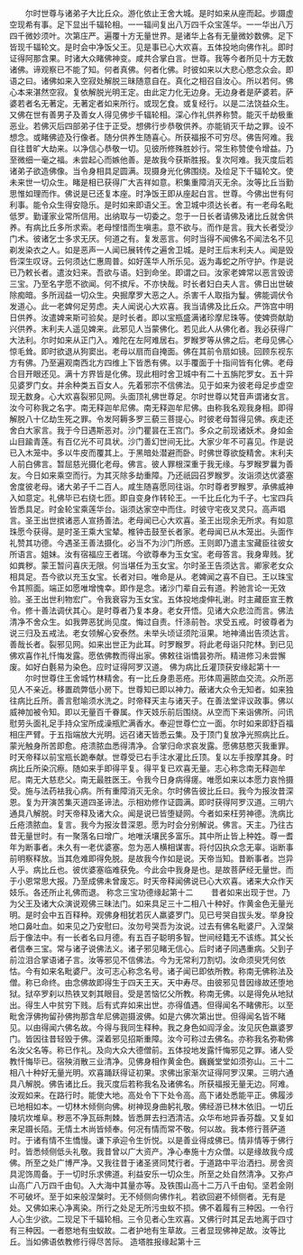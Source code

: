 <!-- { "loadSidebar": true } -->
　　尔时世尊与诸弟子大比丘众。游化依止王舍大城。是时如来从座而起。步蹑虚空现希有事。足下显出千辐轮相。一一辐间复出八万四千众宝莲华。一一华出八万四千微妙须叶。次第庄严。遍覆十方无量世界。是诸华上各有无量微妙数佛。足下皆现千辐轮文。是时会中净饭父王。见是事已心大欢喜。五体投地向佛作礼。即时证得阿那含果。时诸大众睹佛神变。咸共合掌白言。世尊。我等今者所见十方无数诸佛。谛观察已不能了知。何者真佛。何者化佛。时彼如来以大悲心愍念众会。即语之曰。诸佛如来入空寂处解脱三昧随意自在。真化之相召自汝心。所以若何。佛心本来湛然空寂。复依解脱光明王定。由此定力化无边身。无边身者是萨婆若。萨婆若者名无著定。无著定者如来所行。或现乞食。或复经行。以是二法饶益众生。又佛在世有善男子及善女人得见佛步千辐轮相。深心作礼供养称赞。能灭千劫极重恶业。若佛灭后四部弟子住于正受。想佛行步恭敬供养。亦能销灭千劫之罪。设不想念。或睹佛迹及行像者。随分供养生随喜心。所获福报不可穷尽。佛告阿难。我自往昔旷大劫来。以净信心恭敬一切。见彼所修殊胜妙行。常生称赞使令增益。乃至微细一毫之福。未尝起心而嫉他善。是故我今获斯胜报。复次阿难。我灭度后若诸弟子欲造佛像。当令身相具足圆满。现摄身光化佛围绕。及绘足下千辐轮文。使未来世一切众生。睹是相已获得广大吉祥如意。积集重障消灭无余。汝等比丘当勤思惟如理而作。佛说是已还复本座。时净饭王即从座起白言。世尊。今佛出世有何利事。能令众生得安隐乐。是时如来即语父王。舍卫城中须达长者。有一老母名毗低罗。勤谨家业常所信用。出纳取与一切委之。忽于一日长者请佛及诸比丘就舍供养。有病比丘多所求索。老母悭惜而生嗔恚。意不欲与。而作是言。我大长者受沙门术。彼诸乞士多求无厌。何道之有。复发恶言。何时当得不闻佛名不闻法名不见剃发染衣之人。如是恶声一人闻已展转传之遍舍卫城。是时王后末利夫人。闻是毁呰深生叹讶。云何须达仁惠周普。如好莲华人所乐见。返为毒蛇之所守护。作是说已乃敕长者。遣汝妇来。吾欲与语。妇到命坐。即谓之曰。汝家老婢常以恶言毁谤三宝。乃至名字愿不欲闻。何不摈斥。不亦快哉。时长者妇白夫人言。佛日出世破除痴暗。多所润益一切众生。央掘摩罗大恶之人。杀害千人取指为鬘。佛能调伏令发道心。此一老婢何足劳虑。夫人闻说心大欢喜。我当请佛及比丘众。严饰宫中明日供养。汝遣婢来斯可验矣。是时长者。即以宝瓶盛满诸珍摩尼珠等。使婢赍献助兴供养。末利夫人遥见婢来。此邪见人当蒙佛化。若见此人从佛化者。我必获得广大法利。尔时如来从正门入。难陀在左阿难居右。罗睺罗等从佛之后。老母见佛心惊毛耸。即时欲退从狗窦出。老母以扇而自掩面。佛在其前令扇如镜。回顾东视东方有佛。乃至遍观南西北方四维上下皆悉有佛。以手覆面于十指间皆有化佛。老母合目开眼还见。满十方界皆是化佛。现此相时舍卫城中有二十五旃陀罗女。五十异见婆罗门女。并余种类五百女人。先着邪宗不信佛法。见于如来为彼老母足步虚空现无数身。心大欢喜裂邪见网。头面顶礼佛世尊足。尔时世尊以梵音声谓诸女言。汝今可称我之名字。南无释迦牟尼佛。南无释迦牟尼佛。由称我名观我身相。即得解脱八十亿劫生死之罪。令发阿耨多罗三藐三菩提心。时彼老母暂得见佛。疾走还舍白大家言。我于今日遇斯恶对。沙门瞿昙在王宫门。多众之前现诸妖术。身如金山目踰青莲。有百亿光不可具状。沙门善幻世间无比。大家少年不可喜见。作是说已入木笼中。多以牛皮而覆其上。于黑暗处潜避而卧。时佛世尊欲旋精舍。末利夫人前白佛言。暂屈慈光摄化老母。佛言。彼人罪根深重于我无缘。与罗睺罗曩为善友。今日如来乘空而行。为其灭除多劫重障。乃还祇园召罗睺罗。汝诣须达优婆塞舍度彼老母。诸大弟子千二百人。咸生随喜愿同往诣。尔时尊者罗睺罗。承佛威神入如意定。礼佛毕已右绕七匝。即自变身作转轮王。一千比丘化为千子。七宝四兵皆悉具足。时金轮宝乘莲华台。诣须达家空中而住。时彼守宅夜叉灵只。高声唱言。圣王出世摈诸恶人宣扬善法。老母闻已心大欢喜。圣王出现余无所求。有如意珠愿今获得。是时圣王乘大宝辇。椎钟击鼓至长者家。老母闻已从木笼出。头面作礼赞其功德。今遇圣王善法摄化。必当不为沙门所惑。王则即乃遣主宝藏臣往彼女所语言。姐妹。汝有宿福应王者瑞。今欲尊奉为玉女宝。老母答言。我身卑贱。犹如粪秽。蒙王暂问喜庆无限。何当堪任为玉女宝。尔时圣王告须达言。卿家老女众相具足。吾今欲以充玉女宝。长者对曰。唯命是从。老婢闻之喜不自已。王以珠宝令其照面。端正如愿唯增愧幸。即作是念。诸沙门辈自云有道。矜驰言论一无效验。圣王出世利物宏广。令我衰容为玉女宝。五体投地虔伸礼谢。时主藏臣宣王教令。修十善法调伏其心。是时尊者乃复本身。老女开悟。见诸大众悲泣而言。佛法清净不舍众生。如我弊恶犹尚见度。悔过自责。忏涤前咎。求受五戒。时彼尊者为说三归及五戒法。老女领解心安泰然。未举头顷证须陀洹果。地神涌出告须达言。善哉长者。裂邪见网。如来出世正为此耳。时罗睺罗。将此老母诣只陀林。到已见佛欢喜作礼忏悔发露。愿依佛教而得出家。佛敕往诣憍昙弥所。精进修习未尝懈废。如好白氎易为染色。应时证得阿罗汉道。
佛为病比丘灌顶获安缘起第十一
　　尔时世尊住王舍城竹林精舍。有一比丘身患恶疮。形体周遍脓血交流。众所恶见人不亲近。移置疏弊低小房下。世尊知已即以神力。蔽诸大众令无知者。如来独往病比丘所。善言慰喻须水洗之。时帝释天主与诸天子。在善法堂评议政事。佛以威神加被令知。即以无量百千眷属。作天妓乐前后围绕。从空而下来诣佛所。问讯慰劳头面礼足手持众宝所成澡瓶贮满香水。奉迎世尊伫立一面。尔时如来即舒百福相庄严臂。于五指端放大光明。远召诸天皆悉云集。及于顶门复放净光照病比丘。蒙光触身所苦即愈。疮溃脓血悉得清净。合掌归命求哀发露。愿佛慈愍灭我重罪。时天帝释以前宝瓶长跪奉献。世尊受已右手注水灌比丘顶。复以左手按摩其身。时病比丘所染沉瘵。随如来手即得平复。得平复已欢喜无量。志心称念南无释迦牟尼。南无大慈悲父。南无最胜医王。令我今日身病得瘥。唯愿如来以本愿力哀怜摄受。施与法药袪我心病。所有重障消灭无余。尔时佛告彼比丘曰。我今为报汝昔深恩。复为开演苦集灭道四圣谛法。示相劝修作证圆满。即时获得阿罗汉道。三明六通具八解脱。时天帝释及诸大众。闻是说已皆堕疑网。今者如来枉劳神德。洗病比丘疮溃脓血。复言。我今为报汝昔深恩。愿为时会分别解说。佛言。天主。乃往古昔无量世时。有一聚落名曰增广。地唯沃壤民多富乐。其中所止皆上种姓。尊一耆年为断事者。未久有一老优婆塞。忽为恶人横相谋害。将付囚执众念无辜。诣断事前明察释放。当其危难即得免脱。是故我今作如是说。天帝当知。昔断事者。岂异人乎。病比丘也。彼优婆塞临难获免。今此会中我身是也。是故菩萨经无量世。而于小恩常思大报。乃至成佛未曾废忘。时天帝释闻佛说已心大欢喜。诸来大众作天妓乐。各还所止礼佛而退。
称念三宝功德缘起第十二
　　昔者如来出现于世。乃为父王及诸大众演说观佛三昧法门。如来具足三十二相八十种好。作黄金色无量光明。是时会中五百释种。观佛身相犹若灰人羸婆罗门。见已号哭自拔头发。举身投地口鼻吐血。如来见之乃安慰曰。汝勿号哭吾为汝说。过去有佛名毗婆尸。入涅槃后于像法中。有一长者名曰月德。有五百子聪明多智。世间经籍无不该练。其父长者信奉三宝。常与诸子说佛法义。诸子邪见睹无信心。后时诸子同遇重病。父到子前泣泪合掌语诸子言。汝等邪见不信佛法。今为无常利刀割切。汝命须臾凭何依怙。今有如来名毗婆尸。汝可志心称念名号。诸子闻已即依所教。称南无佛称法及僧。称已命终。由念佛故即得生于四天王天。天中寿尽。由彼邪见昔因缘故还堕地狱。狱卒罗刹以热铁叉刺其眼目。受是苦恼忆父所教。称南无佛。以是得免从地狱出。得生人中贫穷下贱。后有式弃如来出世。亦得值遇。但得闻名不睹佛形。以至毗舍浮佛拘留孙佛拘那含牟尼佛迦摄波佛。如是六佛次第出世。但得闻名皆不睹见。以由得闻六佛名故。今得与我同生释种。我之身色如阎浮金。汝见灰色羸婆罗门。皆因往昔轻毁于佛。深着邪见招斯重障。汝今可称过去佛名。亦称我名弥勒佛名汝父名等。称已作礼。及向大众大德僧前。五体投地发露忏悔邪见之罪。诸人受教忏悔毕已。宿殃消散三业清净。见佛身相作黄金色。巍巍堂堂如须弥山。三十二相八十种好无量光明。欢喜踊跃得证初果。求佛出家渐次证得阿罗汉果。三明六通具八解脱。佛告诸比丘。我灭度后若称我名及诸佛名。所获福报无量无边。阿难。汝观如来。在路行时。能使大地。高处令下下处令高。高下诸处悉能平正。佛履涉已地相如本。一切林木倾侧向佛。树神现身曲躬礼敬。佛经游已林木依旧。一切丘陵坑坎堆阜。秽恶不净瓦砾荆棘。皆悉屏去扫洒清洁。众华布地异香芬馥。又复如来足蹑长陌。无情土木尚皆倾奉。何况有情而常不敬。何以故。我本修行菩萨道时。于诸有情不生憍慢。谦下承迎令生忻悦。以是善业得成佛已。情非情等于佛行时。皆悉倾侧低头礼敬。我昔曾以广大资产。净心奉施十方众僧。以是缘故我今成佛。所至之处广博严净。又我往昔于诸圣贤同梵行者。于道路中平治洒扫。房舍资具泥饰周备。于一切时乐求佛道。利益安乐一切众生。所至之处自然清净。又弥卢山高广八万四千由旬。入大海中其量亦等。及铁围山高十二万八千由旬。坚若金刚不可破坏。至于如来般涅槃时。无不倾侧向佛作礼。若欲回避不倾侧者。无有是处。又佛如来心净离染。所行之处足无所污虫蚁不损。佛不着履有三种因。一令行人心生少欲。二现足下千辐轮相。三令见者心生欢喜。又佛行时其足去地离于四寸有三种因。一者愍地有虫蚁故。二者护地有生草故。三者显现佛神足故。汝等比丘。当如佛语依教修行得尽苦际。
造塔胜报缘起第十三
